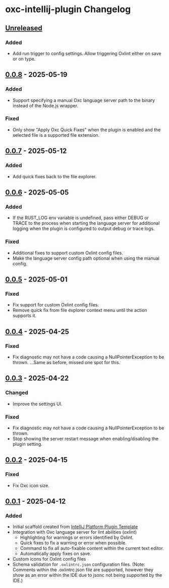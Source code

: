 <!-- Keep a Changelog guide -> https://keepachangelog.com -->

# oxc-intellij-plugin Changelog

## [Unreleased]

### Added

- Add run trigger to config settings. Allow triggering Oxlint either on save or on type.

## [0.0.8] - 2025-05-19

### Added

- Support specifying a manual Oxc language server path to the binary instead of the Node.js wrapper.

### Fixed

- Only show "Apply Oxc Quick Fixes" when the plugin is enabled and the selected file is a supported file extension.

## [0.0.7] - 2025-05-12

### Added

- Add quick fixes back to the file explorer.

## [0.0.6] - 2025-05-05

### Added

- If the RUST_LOG env variable is undefined, pass either DEBUG or TRACE to the process when starting the language server
  for additional logging when the plugin is configured to output debug or trace logs.

### Fixed

- Additional fixes to support custom Oxlint config files.
- Make the language server config path optional when using the manual config.

## [0.0.5] - 2025-05-01

### Fixed

- Fix support for custom Oxlint config files.
- Remove quick fix from file explorer context menu until the action supports it.

## [0.0.4] - 2025-04-25

### Fixed

- Fix diagnostic may not have a code causing a NullPointerException to be thrown. 
  ...Same as before, missed one spot for this.

## [0.0.3] - 2025-04-22

### Changed

- Improve the settings UI.

### Fixed

- Fix diagnostic may not have a code causing a NullPointerException to be thrown.
- Stop showing the server restart message when enabling/disabling the plugin setting.

## [0.0.2] - 2025-04-15

### Fixed

- Fix Oxc icon size.

## [0.0.1] - 2025-04-12

### Added

- Initial scaffold created from [IntelliJ Platform Plugin Template](https://github.com/JetBrains/intellij-platform-plugin-template)
- Integration with Oxc language server for lint abilities (oxlint)
  - Highlighting for warnings or errors identified by Oxlint.
  - Quick fixes to fix a warning or error when possible.
  - Command to fix all auto-fixable content within the current text editor.
  - Automatically apply fixes on save.
- Custom icons for Oxlint config files
- Schema validation for `.oxlintrc.json` configuration files. (Note: Comments within the .oxlintrc.json
  file are supported, however they show as an error within the IDE due to jsonc not being supported by the IDE.)

[Unreleased]: https://github.com/oxc-project/oxc-intellij-plugin/compare/v0.0.8...HEAD
[0.0.8]: https://github.com/oxc-project/oxc-intellij-plugin/compare/v0.0.7...v0.0.8
[0.0.7]: https://github.com/oxc-project/oxc-intellij-plugin/compare/v0.0.6...v0.0.7
[0.0.6]: https://github.com/oxc-project/oxc-intellij-plugin/compare/v0.0.5...v0.0.6
[0.0.5]: https://github.com/oxc-project/oxc-intellij-plugin/compare/v0.0.4...v0.0.5
[0.0.4]: https://github.com/oxc-project/oxc-intellij-plugin/compare/v0.0.3...v0.0.4
[0.0.3]: https://github.com/oxc-project/oxc-intellij-plugin/compare/v0.0.2...v0.0.3
[0.0.2]: https://github.com/oxc-project/oxc-intellij-plugin/compare/v0.0.1...v0.0.2
[0.0.1]: https://github.com/oxc-project/oxc-intellij-plugin/commits/v0.0.1
